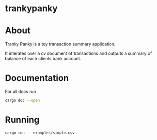 # trankypanky
# About
Tranky Panky is a toy transaction summary application.

It interates over a cv document of transactions and outputs a summary of balance
of each clients bank account.

# Documentation
For all docs run
```bash
cargo doc --open
```

# Running
```
cargo run -- examples/simple.csv
```

